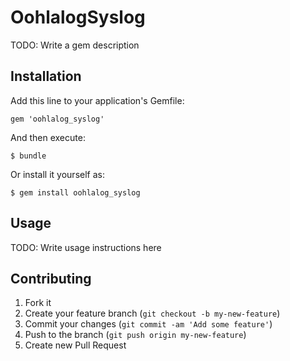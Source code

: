 # OohlalogSyslog

TODO: Write a gem description

## Installation

Add this line to your application's Gemfile:

    gem 'oohlalog_syslog'

And then execute:

    $ bundle

Or install it yourself as:

    $ gem install oohlalog_syslog

## Usage

TODO: Write usage instructions here

## Contributing

1. Fork it
2. Create your feature branch (`git checkout -b my-new-feature`)
3. Commit your changes (`git commit -am 'Add some feature'`)
4. Push to the branch (`git push origin my-new-feature`)
5. Create new Pull Request
